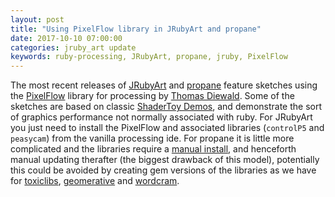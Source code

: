 ```yaml
---
layout: post
title: "Using PixelFlow library in JRubyArt and propane"
date: 2017-10-10 07:00:00
categories: jruby_art update
keywords: ruby-processing, JRubyArt, propane, jruby, PixelFlow
---
```

The most recent releases of [JRubyArt][jra] and [propane][propane] feature sketches using the [PixelFlow][pixgit] library for processing by [Thomas Diewald][diewald]. Some of the sketches are based on classic [ShaderToy Demos][shadertoy], and demonstrate the sort of graphics performance not normally associated with ruby. For JRubyArt you just need to install the PixelFlow and associated libraries (`controlP5` and `peasycam`) from the vanilla processing ide. For propane it is little more complicated and the libraries require a [manual install][libraries], and henceforth manual updating therafter (the biggest drawback of this model), potentially this could be avoided by creating gem versions of the libraries as we have for [toxiclibs][toxiclibs], [geomerative][geomerative] and [wordcram][wordcram].

[pixgit]:https://github.com/diwi/PixelFlow
[diewald]:http://thomasdiewald.com/blog/
[jra]:https://github.com/ruby-processing/JRubyArt
[propane]:https://github.com/ruby-processing/propane
[shadertoy]:https://www.shadertoy.com/
[libraries]:https://ruby-processing.github.io/propane/contributed
[toxiclibs]:https://github.com/ruby-processing/toxicgem/
[geomerative]:https://ruby-processing.github.io/geomerativegem/
[wordcram]:https://ruby-processing.github.io/WordCram/
